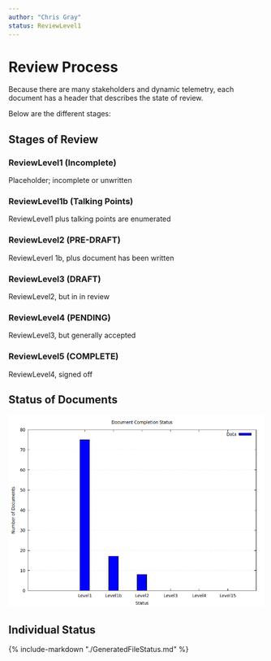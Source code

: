 ```yaml
---
author: "Chris Gray"
status: ReviewLevel1
---
```


# Review Process
Because there are many stakeholders and dynamic telemetry, each document has a header that describes the state of review.

Below are the different stages:

## Stages of Review

### ReviewLevel1 (Incomplete)
Placeholder; incomplete or unwritten

### ReviewLevel1b (Talking Points)
ReviewLevel1 plus talking points are enumerated

### ReviewLevel2 (PRE-DRAFT)
ReviewLeverl 1b, plus document has been written

### ReviewLevel3 (DRAFT)
ReviewLevel2, but in in review

### ReviewLevel4 (PENDING)
ReviewLevel3, but generally accepted

### ReviewLevel5 (COMPLETE)
ReviewLevel4, signed off

## Status of Documents

![](../orig_media/DocumentStatus.png)


## Individual Status

{% include-markdown "./GeneratedFileStatus.md" %}
